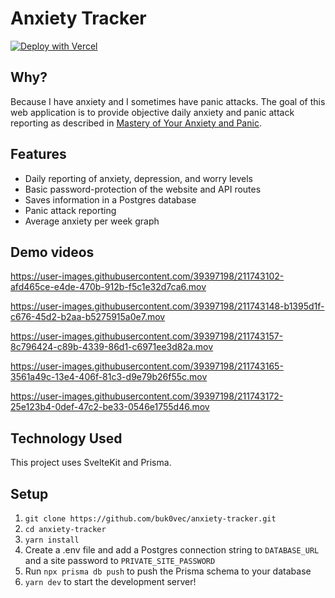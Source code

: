 # Anxiety Tracker

[![Deploy with Vercel](https://vercel.com/button)](https://vercel.com/new/clone?repository-url=https%3A%2F%2Fgithub.com%2Fbuk0vec%2Fanxiety-tracker.git&env=DATABASE_URL,PRIVATE_SITE_PASSWORD)

## Why?

Because I have anxiety and I sometimes have panic attacks. The goal of this web application is to provide objective daily anxiety and panic attack reporting as described in [Mastery of Your Anxiety and Panic](https://www.amazon.com/Mastery-Your-Anxiety-Panic-Treatments/dp/0195311353).

## Features

- Daily reporting of anxiety, depression, and worry levels
- Basic password-protection of the website and API routes
- Saves information in a Postgres database
- Panic attack reporting
- Average anxiety per week graph

## Demo videos

https://user-images.githubusercontent.com/39397198/211743102-afd465ce-e4de-470b-912b-f5c1e32d7ca6.mov

https://user-images.githubusercontent.com/39397198/211743148-b1395d1f-c676-45d2-b2aa-b5275915a0e7.mov

https://user-images.githubusercontent.com/39397198/211743157-8c796424-c89b-4339-86d1-c6971ee3d82a.mov

https://user-images.githubusercontent.com/39397198/211743165-3561a49c-13e4-406f-81c3-d9e79b26f55c.mov

https://user-images.githubusercontent.com/39397198/211743172-25e123b4-0def-47c2-be33-0546e1755d46.mov

## Technology Used

This project uses SvelteKit and Prisma. 

## Setup

1. `git clone https://github.com/buk0vec/anxiety-tracker.git`
2. `cd anxiety-tracker`
3. `yarn install`
4. Create a .env file and add a Postgres connection string to `DATABASE_URL` and a site password to `PRIVATE_SITE_PASSWORD`
5. Run `npx prisma db push` to push the Prisma schema to your database
6. `yarn dev` to start the development server!
